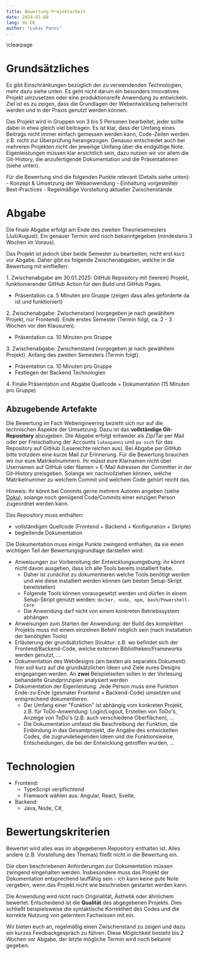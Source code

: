 ```yaml
---
title: Bewertung Projektarbeit
date: 2024-01-08
lang: de-DE
author: "Lukas Panni"
...
```

\clearpage



# Grundsätzliches

Es gibt Einschränkungen bezüglich der zu verwendenden Technologien, mehr dazu siehe unten.
Es geht nicht darum ein besonders innovatives Projekt umzusetzen oder eine produktionsreife Anwendung zu entwickeln.
Ziel ist es zu zeigen, dass die Grundlagen der Webentwicklung beherrscht werden und in der Praxis genutzt werden können.

Das Projekt wird in Gruppen von 3 bis 5 Personen bearbeitet, jeder sollte dabei in etwa gleich viel beitragen.
Es ist klar, dass der Umfang eines Beitrags nicht immer einfach gemessen werden kann, Code-Zeilen werden z.B. nicht zur Überprüfung herangezogen.
Genauso entscheidet auch bei mehreren Projekten nicht der jeweilige Umfang über die endgültige Note.
Eigenleistungen müssen klar ersichtlich sein, dazu nutzen wir vor allem die Git-History, die anzufertigende Dokumentation und die Präsentationen (siehe unten).

Für die Bewertung sind die folgenden Punkte relevant (Details siehe unten):
    - Konzept & Umsetzung der Webanwendung
    - Einhaltung vorgestellter Best-Practices
    - Regelmäßige Vorstellung aktueller Zwischenstände

# Abgabe

Die finale Abgabe erfolgt am Ende des zweiten Theoriesemesters (Juli/August). 
Ein genauer Termin wird noch bekanntgegeben (mindestens 3 Wochen im Voraus).

Das Projekt ist jedoch über beide Semester zu bearbeiten, nicht erst kurz vor Abgabe. Daher gibt es folgende Zwischenabgaben, welche in die Bewertung mit einfließen:

1.⁠ ⁠Zwischenabgabe am 30.01.2025: GitHub Repository mit (leerem) Projekt, funktionierender GitHub Action für den Build und GitHub Pages.
  - Präsentation ca. 5 Minuten pro Gruppe (zeigen dass alles geforderte da ist und funktioniert)

2.⁠ ⁠Zwischenabgabe: Zwischenstand (vorgegeben je nach gewähltem Projekt, nur Frontend). Ende erstes Semester (Termin folgt, ca. 2 - 3 Wochen vor den Klausuren).
  - Präsentation ca. 10 Minuten pro Gruppe


3.⁠ ⁠Zwischenabgabe: Zwischenstand (vorgegeben je nach gewähltem Projekt). Anfang des zweiten Semesters (Termin folgt).
  - Präsentation ca. 10 Minuten pro Gruppe
  - Festlegen der Backend Technologien

4.⁠ Finale Präsentation und Abgabe Quellcode + Dokumentation (15 Minuten pro Gruppe)

## Abzugebende Artefakte

Die Bewertung im Fach Webengineering bezieht sich nur auf die technischen Aspekte der Umsetzung.
Dazu ist das **vollständige Git-Repository** abzugeben.
Die Abgabe erfolgt entweder als Zip/Tar per Mail oder per Freischaltung der Accounts `lukaspanni` und `pa-ssch` für das Repository auf GitHub (Leserechte reichen aus).
Bei Abgabe per GitHub bitte trotzdem eine kurze Mail zur Erinnerung.
Für die Bewertung brauchen wir nur eure Matrikelnummern.
Ihr müsst eure Klarnamen nicht über Usernamen auf GitHub oder Namen + E-Mail Adressen der Committer in der Git-History preisgeben.
Solange wir nachvollziehen können, welche Matrikelnummer zu welchem Commit und welchem Code gehört reicht das.

Hinweis: ihr könnt bei Commits gerne mehrere Autoren angeben (siehe [Doku](https://docs.github.com/en/pull-requests/committing-changes-to-your-project/creating-and-editing-commits/creating-a-commit-with-multiple-authors)), solange noch genügend Code/Commits einer einzigen Person zugeordnet werden kann. 


Das Repository muss enthalten:

- vollständigen Quellcode (Frontend + Backend + Konfiguration + Skripte)
- begleitende Dokumentation

Die Dokumentation muss einige Punkte zwingend enthalten, da sie einen wichtigen Teil der Bewertungsgrundlage darstellen wird:

- Anweisungen zur Vorbereitung der Entwicklungsumgebung: ihr könnt nicht davon ausgehen, dass ich alle Tools bereits installiert habe. 
  - Daher ist zunächst zu dokumentieren welche Tools benötigt werden und wie diese installiert werden können (am besten Setup-Skript bereitstellen) 
  - Folgende Tools können vorausgesetzt werden und dürfen in einem Setup-Skript genutzt werden: `docker, node, npm, bash/Powershell-Core`
  - Die Anwendung darf nicht von einem konkreten Betriebssystem abhängen
- Anweisungen zum Starten der Anwendung: der Build des _kompletten_ Projekts muss mit einem einzelnen Befehl möglich sein (nach Installation der benötigten Tools)
- Erläuterung der grundsätzlichen Struktur: z.B. wo befindet sich der Frontend/Backend-Code, welche externen Bibliotheken/Frameworks werden genutzt, ...
- Dokumentation des Webdesigns (am besten als separates Dokument): hier soll kurz auf die grundsätzlichen Ideen und Ziele eures Designs eingegangen werden. An **zwei** Beispielseiten sollen in der Vorlesung behandelte Grundprinzipien analysiert werden
- Dokumentation der Eigenleistung: Jede Person muss eine Funktion Ende-zu-Ende (gesmater Frontend + Backend-Code) umsetzen und entsprechend dokumentieren.
  - Der Umfang einer "Funktion" ist abhängig vom konkreten Projekt, z.B. für ToDo-Anwendung: Login/Logout, Erstellen von ToDo's, Anzeige von ToDo's (z.B. auch verschiedene Oberflächen), ...
  - Die Dokumentation umfasst die Beschreibung der Funktion, die Einbindung in das Gesamtprojekt, die Angabe des entwickelten Codes, die zugrundeliegenden Ideen und die Funktionsweise, Entscheidungen, die bei der Entwicklung getroffen wurden, ...


# Technologien

- Frontend:
  - TypeScript verpflichtend
  - Framwork wählen aus: Angular, React, Svelte, 
- Backend:
  - Java, Node, C#, 


# Bewertungskriterien

Bewertet wird alles was im abgegebenen Repository enthalten ist.
Alles andere (z.B. Vorstellung des Themas) fließt nicht in die Bewertung ein.

Die oben beschriebenen Anforderungen zur Dokumentation müssen zwingend eingehalten werden.
Insbesondere muss das Projekt der Dokumentation entsprechend lauffähig sein - ich kann keine gute Note vergeben, wenn das Projekt nicht wie beschrieben gestartet werden kann.

Die Anwendung wird nicht nach Originalität, Ästhetik oder ähnlichem bewertet.
Entscheidend ist die **Qualität** des abgegebenen Projekts.
Dies schließt beispielsweise die syntaktische Korrektheit des Codes und die korrekte Nutzung von gelerntem Fachwissen mit ein.


Wir bieten euch an, regelmäßig einen Zwischenstand zu zeigen und dazu ein kurzes Feedbackgespräch zu führen.
Diese Möglichkeit besteht bis 2 Wochen vor Abgabe, der letzte mögliche Termin wird noch bekannt gegeben.
